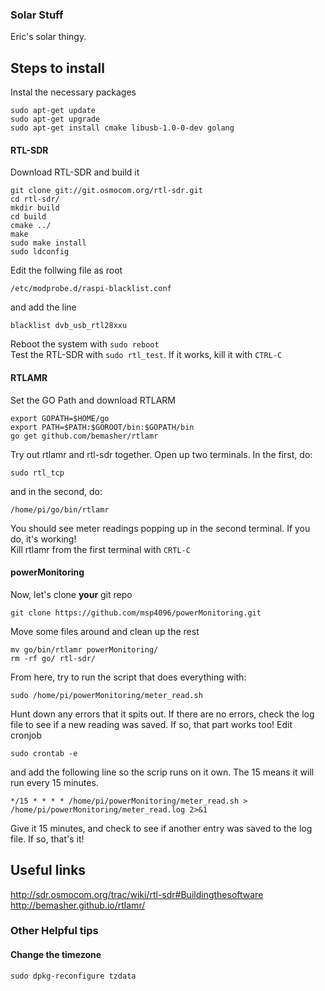 ### Solar Stuff
Eric's solar thingy.

## Steps to install
Instal the necessary packages  
```
sudo apt-get update
sudo apt-get upgrade
sudo apt-get install cmake libusb-1.0-0-dev golang
```
#### RTL-SDR
Download RTL-SDR and build it  
```
git clone git://git.osmocom.org/rtl-sdr.git
cd rtl-sdr/
mkdir build
cd build
cmake ../
make
sudo make install
sudo ldconfig
```
Edit the follwing file as root
```
/etc/modprobe.d/raspi-blacklist.conf
```
and add the line
```
blacklist dvb_usb_rtl28xxu
```
Reboot the system with ```sudo reboot```  
Test the RTL-SDR with ```sudo rtl_test```. If it works, kill it with ```CTRL-C```


#### RTLAMR
Set the GO Path and download RTLARM  
```
export GOPATH=$HOME/go
export PATH=$PATH:$GOROOT/bin:$GOPATH/bin
go get github.com/bemasher/rtlamr
```
Try out rtlamr and rtl-sdr together. Open up two terminals. In the first, do:  
```
sudo rtl_tcp
```
and in the second, do:  
```
/home/pi/go/bin/rtlamr
```  
You should see meter readings popping up in the second terminal. If you do, it's working!  
Kill rtlamr from the first terminal with ```CRTL-C```

#### powerMonitoring
Now, let's clone **your** git repo
```
git clone https://github.com/msp4096/powerMonitoring.git
```
Move some files around and clean up the rest
```
mv go/bin/rtlamr powerMonitoring/
rm -rf go/ rtl-sdr/
```
From here, try to run the script that does everything with:
```
sudo /home/pi/powerMonitoring/meter_read.sh
```
Hunt down any errors that it spits out. If there are no errors, check the log file to see if a new reading was saved. If so, that part works too! Edit cronjob
```
sudo crontab -e
```
and add the following line so the scrip runs on it own. The 15 means it will run every 15 minutes.
```
*/15 * * * * /home/pi/powerMonitoring/meter_read.sh > /home/pi/powerMonitoring/meter_read.log 2>&1
```
Give it 15 minutes, and check to see if another entry was saved to the log file. If so, that's it!

## Useful links
http://sdr.osmocom.org/trac/wiki/rtl-sdr#Buildingthesoftware  
http://bemasher.github.io/rtlamr/
### Other Helpful tips
#### Change the timezone
```sudo dpkg-reconfigure tzdata```

